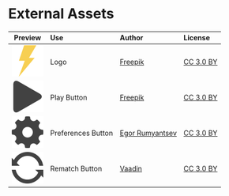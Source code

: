 # External Assets

| Preview                                     | Use                | Author                                                             | License                                                  |
|:-------------------------------------------:|:-------------------|:-------------------------------------------------------------------|:---------------------------------------------------------|
| <img src="icon_bolt.png" width="64">        | Logo               | [Freepik](http://www.flaticon.com/authors/freepik)                 | [CC 3.0 BY](http://creativecommons.org/licenses/by/3.0/)
| <img src="icon_play.png" width="64">        | Play Button        | [Freepik](http://www.flaticon.com/authors/freepik)                 | [CC 3.0 BY](http://creativecommons.org/licenses/by/3.0/)
| <img src="icon_preferences.png" width="64"> | Preferences Button | [Egor Rumyantsev](http://www.flaticon.com/authors/egor-rumyantsev) | [CC 3.0 BY](http://creativecommons.org/licenses/by/3.0/)
| <img src="icon_rematch.png" width="64">     | Rematch Button     | [Vaadin](http://www.flaticon.com/authors/vaadin)                   | [CC 3.0 BY](http://creativecommons.org/licenses/by/3.0/)
